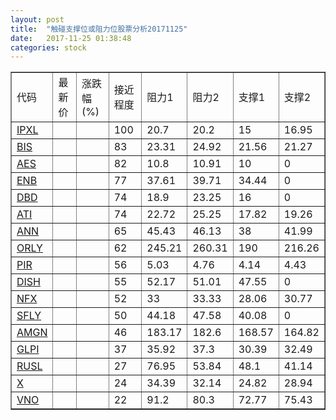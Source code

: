 ```yaml
---
layout: post
title:  "触碰支撑位或阻力位股票分析20171125"
date:   2017-11-25 01:38:48
categories: stock
---
```

<script type="text/javascript">
var stockList = []
stockList.push('gb_ipxl');
stockList.push('gb_bis');
stockList.push('gb_aes');
stockList.push('gb_enb');
stockList.push('gb_dbd');
stockList.push('gb_ati');
stockList.push('gb_ann');
stockList.push('gb_orly');
stockList.push('gb_pir');
stockList.push('gb_dish');
stockList.push('gb_nfx');
stockList.push('gb_sfly');
stockList.push('gb_amgn');
stockList.push('gb_glpi');
stockList.push('gb_rusl');
stockList.push('gb_x');
stockList.push('gb_vno');
</script>
<table border="1">
 <tr>
 <td>代码</td>
 <td>最新价</td>
 <td>涨跌幅(%)</td>
 <td>接近程度</td>
 <td>阻力1</td>
 <td>阻力2</td>
 <td>支撑1</td>
 <td>支撑2</td>
</tr>
  <tr id="ipxl" class="green">
  <td><a href="http://stock.finance.sina.com.cn/usstock/quotes/IPXL.html" target="_blank">IPXL</a></td><td></td><td></td><td>100</td><td>20.7</td><td>20.2</td><td>15</td><td>16.95</td></tr>
  <tr id="bis" class="red">
  <td><a href="http://stock.finance.sina.com.cn/usstock/quotes/BIS.html" target="_blank">BIS</a></td><td></td><td></td><td>83</td><td>23.31</td><td>24.92</td><td>21.56</td><td>21.27</td></tr>
  <tr id="aes" class="red">
  <td><a href="http://stock.finance.sina.com.cn/usstock/quotes/AES.html" target="_blank">AES</a></td><td></td><td></td><td>82</td><td>10.8</td><td>10.91</td><td>10</td><td>0</td></tr>
  <tr id="enb" class="red">
  <td><a href="http://stock.finance.sina.com.cn/usstock/quotes/ENB.html" target="_blank">ENB</a></td><td></td><td></td><td>77</td><td>37.61</td><td>39.71</td><td>34.44</td><td>0</td></tr>
  <tr id="dbd" class="red">
  <td><a href="http://stock.finance.sina.com.cn/usstock/quotes/DBD.html" target="_blank">DBD</a></td><td></td><td></td><td>74</td><td>18.9</td><td>23.25</td><td>16</td><td>0</td></tr>
  <tr id="ati" class="red">
  <td><a href="http://stock.finance.sina.com.cn/usstock/quotes/ATI.html" target="_blank">ATI</a></td><td></td><td></td><td>74</td><td>22.72</td><td>25.25</td><td>17.82</td><td>19.26</td></tr>
  <tr id="ann" class="red">
  <td><a href="http://stock.finance.sina.com.cn/usstock/quotes/ANN.html" target="_blank">ANN</a></td><td></td><td></td><td>65</td><td>45.43</td><td>46.13</td><td>38</td><td>41.99</td></tr>
  <tr id="orly" class="green">
  <td><a href="http://stock.finance.sina.com.cn/usstock/quotes/ORLY.html" target="_blank">ORLY</a></td><td></td><td></td><td>62</td><td>245.21</td><td>260.31</td><td>190</td><td>216.26</td></tr>
  <tr id="pir" class="green">
  <td><a href="http://stock.finance.sina.com.cn/usstock/quotes/PIR.html" target="_blank">PIR</a></td><td></td><td></td><td>56</td><td>5.03</td><td>4.76</td><td>4.14</td><td>4.43</td></tr>
  <tr id="dish" class="red">
  <td><a href="http://stock.finance.sina.com.cn/usstock/quotes/DISH.html" target="_blank">DISH</a></td><td></td><td></td><td>55</td><td>52.17</td><td>51.01</td><td>47.55</td><td>0</td></tr>
  <tr id="nfx" class="green">
  <td><a href="http://stock.finance.sina.com.cn/usstock/quotes/NFX.html" target="_blank">NFX</a></td><td></td><td></td><td>52</td><td>33</td><td>33.33</td><td>28.06</td><td>30.77</td></tr>
  <tr id="sfly" class="red">
  <td><a href="http://stock.finance.sina.com.cn/usstock/quotes/SFLY.html" target="_blank">SFLY</a></td><td></td><td></td><td>50</td><td>44.18</td><td>47.58</td><td>40.08</td><td>0</td></tr>
  <tr id="amgn" class="green">
  <td><a href="http://stock.finance.sina.com.cn/usstock/quotes/AMGN.html" target="_blank">AMGN</a></td><td></td><td></td><td>46</td><td>183.17</td><td>182.6</td><td>168.57</td><td>164.82</td></tr>
  <tr id="glpi" class="green">
  <td><a href="http://stock.finance.sina.com.cn/usstock/quotes/GLPI.html" target="_blank">GLPI</a></td><td></td><td></td><td>37</td><td>35.92</td><td>37.3</td><td>30.39</td><td>32.49</td></tr>
  <tr id="rusl" class="red">
  <td><a href="http://stock.finance.sina.com.cn/usstock/quotes/RUSL.html" target="_blank">RUSL</a></td><td></td><td></td><td>27</td><td>76.95</td><td>53.84</td><td>48.1</td><td>41.14</td></tr>
  <tr id="x" class="green">
  <td><a href="http://stock.finance.sina.com.cn/usstock/quotes/X.html" target="_blank">X</a></td><td></td><td></td><td>24</td><td>34.39</td><td>32.14</td><td>24.82</td><td>28.94</td></tr>
  <tr id="vno" class="green">
  <td><a href="http://stock.finance.sina.com.cn/usstock/quotes/VNO.html" target="_blank">VNO</a></td><td></td><td></td><td>22</td><td>91.2</td><td>80.3</td><td>72.77</td><td>75.43</td></tr>
</table>
